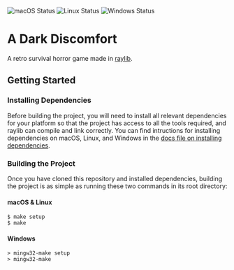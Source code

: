 ![macOS Status](../../workflows/macOS/badge.svg)
![Linux Status](../../workflows/Ubuntu/badge.svg)
![Windows Status](../../workflows/Windows/badge.svg)
# A Dark Discomfort

A retro survival horror game made in [raylib](https://github.com/raysan5/raylib).

## Getting Started

### Installing Dependencies

Before building the project, you will need to install all relevant dependencies for your platform so that the project has access to all the tools required, and raylib can compile and link correctly. You can find intructions for installing dependencies on macOS, Linux, and Windows in the [docs file on installing dependencies](https://github.com/CapsCollective/raylib-cpp-starter/blob/main/docs/InstallingDependencies.md).

### Building the Project
Once you have cloned this repository and installed dependencies, building the project is as simple as running these two commands in its root directory:

#### macOS & Linux
```console
$ make setup
$ make
```

#### Windows
```console
> mingw32-make setup
> mingw32-make
```
